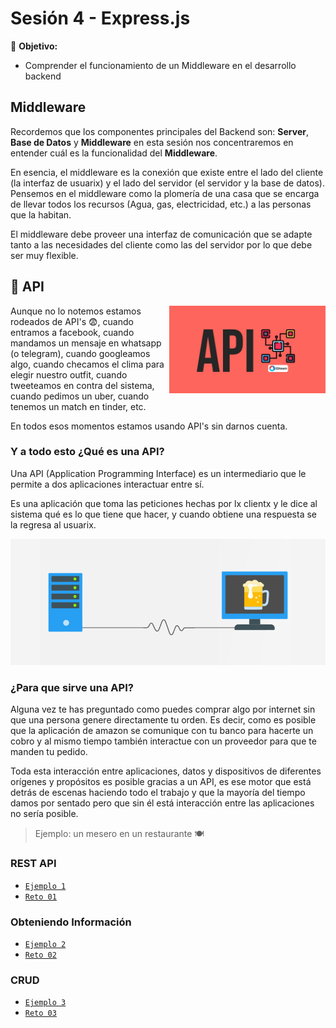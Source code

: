 # Sesión 4 - Express.js

🎯 **Objetivo:**

- Comprender el funcionamiento de un Middleware en el desarrollo backend

## Middleware

Recordemos que los componentes principales del Backend son: **Server**, **Base de Datos** y **Middleware** en esta sesión nos concentraremos en entender cuál es la funcionalidad del **Middleware**.

En esencia, el middleware es la conexión que existe entre el lado del cliente (la interfaz de usuarix) y el lado del servidor (el servidor y la base de datos). Pensemos en el middleware como la plomería de una casa que se encarga de llevar todos los recursos (Agua, gas, electricidad, etc.) a las personas que la habitan. 

El middleware debe proveer una interfaz de comunicación que se adapte tanto a las necesidades del cliente como las del servidor por lo que debe ser muy flexible. 


## 🎡 API 

<img src="img/api.jpg" align="right" width="250">

Aunque no lo notemos estamos rodeados de API's 😨, cuando entramos a facebook, cuando mandamos un mensaje en whatsapp (o telegram), cuando googleamos algo, cuando checamos el clima para elegir nuestro outfit, cuando tweeteamos en contra del sistema, cuando pedimos un uber, cuando tenemos un match en tinder, etc. 

En todos esos momentos estamos usando API's sin darnos cuenta. 

### Y a todo esto ¿Qué es una API? 

Una API (Application Programming Interface) es un intermediario que le permite a dos aplicaciones interactuar entre sí.

Es una aplicación que toma las peticiones hechas por lx clientx y le dice al sistema qué es lo que tiene que hacer, y cuando obtiene una respuesta se la regresa al usuarix.

![](img/api2.png)

### ¿Para que sirve una API?

Alguna vez te has preguntado como puedes comprar algo por internet sin que una persona genere directamente tu orden. Es decir, como es posible que la aplicación de amazon se comunique con tu banco para hacerte un cobro y al mismo tiempo también interactue con un proveedor para que te manden tu pedido.

Toda esta interacción entre aplicaciones, datos y dispositivos de diferentes orígenes y propósitos es posible gracias a un API, es ese motor que está detrás de escenas haciendo todo el trabajo y que la mayoría del tiempo damos por sentado pero que sin él está interacción entre las aplicaciones no sería posible. 


> Ejemplo: un mesero en un restaurante 🍽

### REST API 

- [`Ejemplo 1`](Ejemplo-01/)
- [`Reto 01`](Reto-01/#reto-1)

### Obteniendo Información 

- [`Ejemplo 2`](Ejemplo-02/)
- [`Reto 02`](Reto-02/#reto-2)

### CRUD

- [`Ejemplo 3`](Ejemplo-03/)
- [`Reto 03`](Reto-03/#reto-3)


